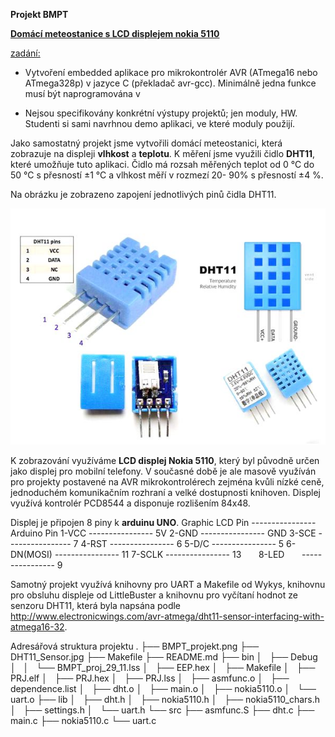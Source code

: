 **Projekt BMPT**

**<u>Domácí meteostanice s LCD displejem nokia 5110</u>**

<u>zadání:</u> 

* Vytvoření embedded aplikace pro mikrokontrolér AVR (ATmega16 nebo ATmega328p) v jazyce C (překladač avr-gcc). Minimálně jedna funkce musí být naprogramována v 


* Nejsou specifikovány konkrétní výstupy projektů; jen moduly, HW. Studenti si sami navrhnou demo aplikaci, ve které moduly použijí.

Jako samostatný projekt jsme vytvořili domácí meteostanici, která zobrazuje na displeji **vlhkost** a **teplotu**. K měření jsme využili čidlo **DHT11**, které umožňuje tuto aplikaci. Čidlo má rozsah měřených teplot od 0 °C do 50 °C s přesností ±1 °C a vlhkost měří v rozmezí 20- 90% s přesností ±4 %.

Na obrázku je zobrazeno zapojení jednotlivých pinů čidla DHT11.

![DHT11_Sensor](DHT11_Sensor.jpg)

K zobrazování využíváme **LCD displej Nokia 5110**, který byl původně určen jako displej pro mobilní telefony. V současné době je ale masově využíván pro projekty postavené na AVR mikrokontrolérech zejména kvůli nízké ceně, jednoduchém komunikačním rozhraní a velké dostupnosti knihoven. Displej využívá kontrolér PCD8544 a disponuje rozlišením 84x48.  


Displej je připojen 8 piny k **arduinu UNO**. 
Graphic LCD Pin    ----------------  Arduino Pin
       1-VCC       ----------------  5V
       2-GND       ----------------  GND
       3-SCE       ----------------  7
       4-RST       ----------------  6
       5-D/C       ----------------  5
       6-DN(MOSI)  ----------------  11
       7-SCLK      ----------------  13
       8-LED       ----------------  9
      
Samotný projekt využívá knihovny pro UART a Makefile od Wykys, knihovnu pro obsluhu displeje od LittleBuster a knihovnu pro vyčítaní hodnot ze senzoru DHT11, která byla napsána podle http://www.electronicwings.com/avr-atmega/dht11-sensor-interfacing-with-atmega16-32.

Adresářová struktura projektu
.
├── BMPT_projekt.png
├── DHT11_Sensor.jpg
├── Makefile
├── README.md
├── bin
│   ├── Debug
│   │   └── BMPT_proj_29_11.lss
│   ├── EEP.hex
│   ├── Makefile
│   ├── PRJ.elf
│   ├── PRJ.hex
│   ├── PRJ.lss
│   ├── asmfunc.o
│   ├── dependence.list
│   ├── dht.o
│   ├── main.o
│   ├── nokia5110.o
│   └── uart.o
├── lib
│   ├── dht.h
│   ├── nokia5110.h
│   ├── nokia5110_chars.h
│   ├── settings.h
│   └── uart.h
└── src
    ├── asmfunc.S
    ├── dht.c
    ├── main.c
    ├── nokia5110.c
    └── uart.c
